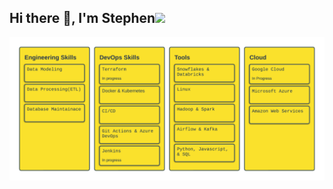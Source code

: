 ## Hi there 👋, I'm Stephen![](https://via.placeholder.com/15/008000/000000?text=+) 


![Hello](https://github.com/Stephen-Data-Engineer-Public/BASIC-PYTHON-PROJECT/blob/main/Blank%20diagram%20(21).png?raw=true)
<!--
**Stephen-Data-Engineer-Public/Stephen-Data-Engineer-Public** is a ✨ _special_ ✨ repository because its `README.md` (this file) appears on your GitHub profile.

Here are some ideas to get you started:

- 🔭 I’m currently working on ...
- 🌱 I’m currently learning ...
- 👯 I’m looking to collaborate on ...
- 🤔 I’m looking for help with ...
- 💬 Ask me about ...
- 📫 How to reach me: ...
- 😄 Pronouns: ...
- ⚡ Fun fact: ...
-->
